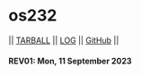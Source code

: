 # os232
|| [TARBALL]() || [LOG](TXT/mylog.txt) || [GitHub](https://github.com/Fec16/os232/) ||

#### REV01: Mon, 11 September 2023
